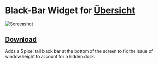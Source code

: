 # Black-Bar Widget for [Übersicht](http://tracesof.net/uebersicht/)
![Screenshot](https://raw.githubusercontent.com/jrb12364/Black-Bar-Widget/master/screenshot.png)
## [Download](https://github.com/jrb12364/Black-Bar-Widget/raw/master/black-bar.widget.zip)
Adds a 5 pixel tall black bar at the bottom of the screen to fix the issue of window height to account for a hidden dock.
